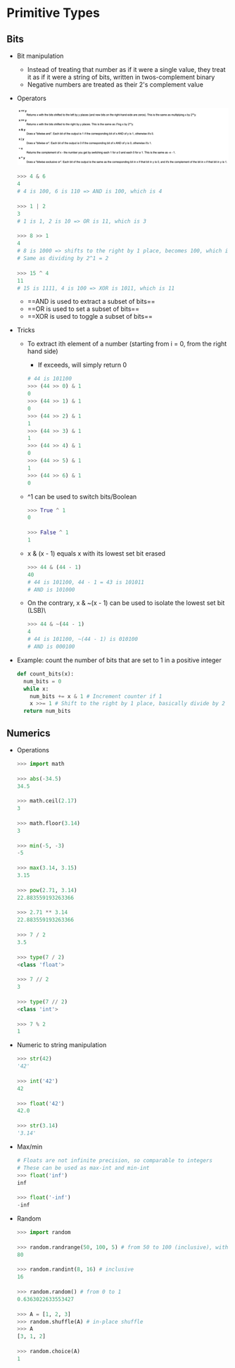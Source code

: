 # Primitive Types

## Bits

- Bit manipulation

  - Instead of treating that number as if it were a single value, they treat it as if it were a string of bits, written in twos-complement binary
  - Negative numbers are treated as their 2's complement value

- Operators

  ![image-20200223143042409](pics/image-20200223143042409.png)

  ```python
  >>> 4 & 6
  4
  # 4 is 100, 6 is 110 => AND is 100, which is 4
  
  >>> 1 | 2
  3
  # 1 is 1, 2 is 10 => OR is 11, which is 3
  
  >>> 8 >> 1
  4
  # 8 is 1000 => shifts to the right by 1 place, becomes 100, which is 4
  # Same as dividing by 2^1 = 2
  
  >>> 15 ^ 4
  11
  # 15 is 1111, 4 is 100 => XOR is 1011, which is 11
  ```

  - ==AND is used to extract a subset of bits==
  - ==OR is used to set a subset of bits==
  - ==XOR is used to toggle a subset of bits==

- Tricks

  - To extract ith element of a number (starting from i = 0, from the right hand side)

    - If exceeds, will simply return 0

    ```python
    # 44 is 101100
    >>> (44 >> 0) & 1
    0
    >>> (44 >> 1) & 1
    0
    >>> (44 >> 2) & 1
    1
    >>> (44 >> 3) & 1
    1
    >>> (44 >> 4) & 1
    0
    >>> (44 >> 5) & 1
    1
    >>> (44 >> 6) & 1
    0
    ```

  - ^1 can be used to switch bits/Boolean

    ```python
    >>> True ^ 1
    0
    
    >>> False ^ 1
    1
    ```

  - x & (x - 1) equals x with its lowest set bit erased

    ```python
    >>> 44 & (44 - 1)
    40
    # 44 is 101100, 44 - 1 = 43 is 101011
    # AND is 101000
    ```

  - On the contrary, x & ~(x - 1) can be used to isolate the lowest set bit (LSB)\

    ```python
    >>> 44 & ~(44 - 1)
    4
    # 44 is 101100, ~(44 - 1) is 010100
    # AND is 000100
    ```

    

- Example: count the number of bits that are set to 1 in a positive integer

  ```python
  def count_bits(x):
  	num_bits = 0
    while x:
      num_bits += x & 1 # Increment counter if 1
      x >>= 1 # Shift to the right by 1 place, basically divide by 2
    return num_bits
  ```

## Numerics

- Operations

  ```python
  >>> import math
  
  >>> abs(-34.5)
  34.5
  
  >>> math.ceil(2.17)
  3
  
  >>> math.floor(3.14)
  3
  
  >>> min(-5, -3)
  -5
  
  >>> max(3.14, 3.15)
  3.15
  
  >>> pow(2.71, 3.14)
  22.883559193263366
  
  >>> 2.71 ** 3.14
  22.883559193263366
  
  >>> 7 / 2
  3.5
  
  >>> type(7 / 2)
  <class 'float'>
  
  >>> 7 // 2
  3
  
  >>> type(7 // 2)
  <class 'int'>
  
  >>> 7 % 2
  1
  ```

- Numeric to string manipulation

  ```python
  >>> str(42)
  '42'
  
  >>> int('42')
  42
  
  >>> float('42')
  42.0
  
  >>> str(3.14)
  '3.14'
  ```

- Max/min

  ```python
  # Floats are not infinite precision, so comparable to integers
  # These can be used as max-int and min-int
  >>> float('inf')
  inf
  
  >>> float('-inf')
  -inf
  ```

- Random

  ```python
  >>> import random
  
  >>> random.randrange(50, 100, 5) # from 50 to 100 (inclusive), with 5 step-of-range
  80
  
  >>> random.randint(8, 16) # inclusive
  16
  
  >>> random.random() # from 0 to 1
  0.6363022633553427
  
  >>> A = [1, 2, 3]
  >>> random.shuffle(A) # in-place shuffle
  >>> A
  [3, 1, 2]
  
  >>> random.choice(A)
  1
  ```



